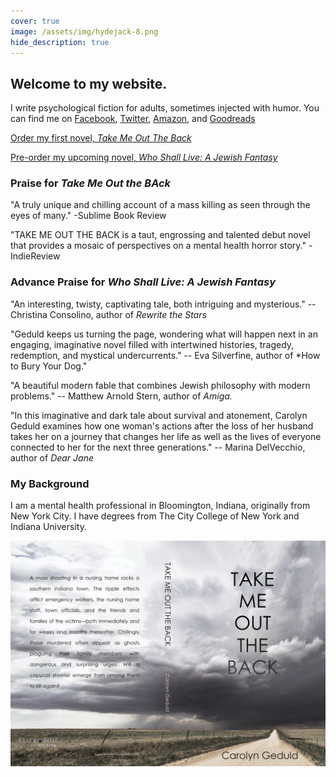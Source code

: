 ```yaml
---
cover: true
image: /assets/img/hydejack-8.png
hide_description: true
---
```

## Welcome to my website. 

I write psychological fiction for adults, sometimes injected with humor. You can find me on [Facebook](https://www.facebook.com/Carolyn-Geduld-Author-112047537150330), [Twitter](https://twitter.com/CarolynGeduld), [Amazon](https://www.amazon.com/author/carolyngeduld), and [Goodreads](https://www.goodreads.com/author/show/100316.Carolyn_Geduld)


[Order my first novel, *Take Me Out The Back*](https://read.amazon.com/kp/embed?asin=B08B1LV1RX&preview=newtab&linkCode=kpe&ref_=cm_sw_r_kb_dp_nTSsFbS4V1DB1
)

[Pre-order my upcoming novel, *Who Shall Live: A Jewish Fantasy*](https://www.amazon.com/Who-Shall-Live-Jewish-Fantasy/dp/1684337801/ref=sr_1_7?dchild=1&keywords=carolyn+geduld&qid=1625586607&sr=8-7)
### Praise for *Take Me Out the BAck*

"A truly unique and chilling account of a mass killing as seen through the eyes of many." -Sublime Book Review

"TAKE ME OUT THE BACK is a taut, engrossing and talented debut novel that provides a mosaic of perspectives on a mental health horror story." -IndieReview
### Advance Praise for *Who Shall Live: A Jewish Fantasy*

"An interesting, twisty, captivating tale, both intriguing and mysterious." -- Christina Consolino, author of *Rewrite the Stars*

"Geduld keeps us turning the page, wondering what will happen next in an engaging, imaginative novel filled with intertwined histories, tragedy, redemption, and mystical undercurrents." -- Eva Silverfine, author of *How to Bury Your Dog."

"A beautiful modern fable that combines Jewish philosophy with modern problems." -- Matthew Arnold Stern, author of *Amiga.*

"In this imaginative and dark tale about survival and atonement, Carolyn Geduld examines how one woman's actions after the loss of her husband takes her on a journey that changes her life as well as the lives of everyone connected to her for the next three generations." -- Marina DelVecchio, author of *Dear Jane*
### My Background

I am a mental health professional in Bloomington, Indiana, originally from New York City. I have degrees from The City College of New York and Indiana University.

![Take Me Out the Back cover](assets/img/takemeoutthebackcover.png)